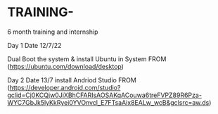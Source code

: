# TRAINING-
6  month training and internship

Day 1 Date 12/7/22

Dual Boot the system & install Ubuntu in System FROM (https://ubuntu.com/download/desktop)

Day 2 Date 13/7
install Andriod Studio FROM (https://developer.android.com/studio?gclid=Cj0KCQjw0JiXBhCFARIsAOSAKqACouwa6treFVPZ89R6Pza-WYC7GbJk5lyKkRyei0YVOnvcl_E7FTsaAix8EALw_wcB&gclsrc=aw.ds)
